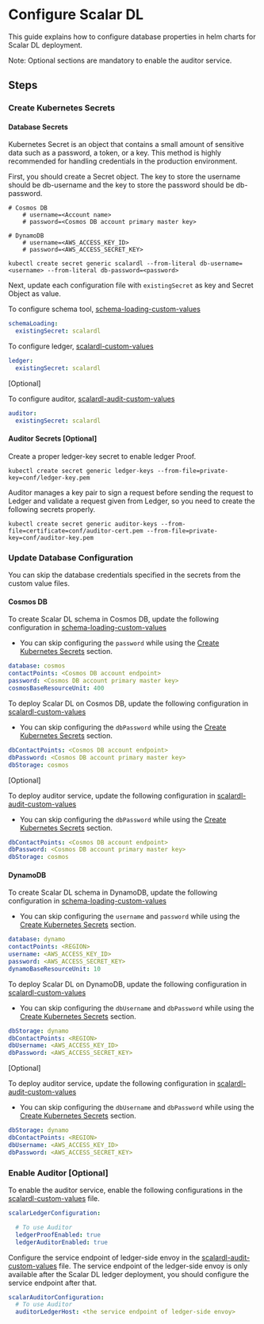 # Configure Scalar DL

This guide explains how to configure database properties in helm charts for Scalar DL deployment.

Note: Optional sections are mandatory to enable the auditor service.

## Steps

### Create Kubernetes Secrets

#### Database Secrets

Kubernetes Secret is an object that contains a small amount of sensitive data such as a password, a token, or a key. 
This method is highly recommended for handling credentials in the production environment.

First, you should create a Secret object. The key to store the username should be db-username and the key to store the password should be db-password.

```console
# Cosmos DB
    # username=<Account name>
    # password=<Cosmos DB account primary master key>

# DynamoDB
    # username=<AWS_ACCESS_KEY_ID>
    # password=<AWS_ACCESS_SECRET_KEY>

kubectl create secret generic scalardl --from-literal db-username=<username> --from-literal db-password=<password>
```

Next, update each configuration file with `existingSecret` as key and Secret Object as value.

To configure schema tool, [schema-loading-custom-values](../conf/schema-loading-custom-values.yaml)

```yaml
schemaLoading:
  existingSecret: scalardl
```

To configure ledger, [scalardl-custom-values](../conf/scalardl-custom-values.yaml)

```yaml
ledger:
  existingSecret: scalardl
```

[Optional]

To configure auditor, [scalardl-audit-custom-values](../conf/scalardl-audit-custom-values.yaml)

```yaml
auditor:
  existingSecret: scalardl
```

#### Auditor Secrets [Optional]

Create a proper ledger-key secret to enable ledger Proof. 

```console
kubectl create secret generic ledger-keys --from-file=private-key=conf/ledger-key.pem 
```

Auditor manages a key pair to sign a request before sending the request to Ledger and validate a request given from Ledger, so you need to create the following secrets properly.

```console
kubectl create secret generic auditor-keys --from-file=certificate=conf/auditor-cert.pem --from-file=private-key=conf/auditor-key.pem
```

### Update Database Configuration

You can skip the database credentials specified in the secrets from the custom value files.

#### Cosmos DB

To create Scalar DL schema in Cosmos DB, update the following configuration in [schema-loading-custom-values](../conf/schema-loading-custom-values.yaml)

* You can skip configuring the `password` while using the [Create Kubernetes Secrets](#create-kubernetes-secrets) section.

```yaml
database: cosmos
contactPoints: <Cosmos DB account endpoint>
password: <Cosmos DB account primary master key>
cosmosBaseResourceUnit: 400
```

To deploy Scalar DL on Cosmos DB, update the following configuration in [scalardl-custom-values](../conf/scalardl-custom-values.yaml)

* You can skip configuring the `dbPassword` while using the [Create Kubernetes Secrets](#create-kubernetes-secrets) section.

```yaml
dbContactPoints: <Cosmos DB account endpoint>
dbPassword: <Cosmos DB account primary master key>
dbStorage: cosmos
```

[Optional]

To deploy auditor service, update the following configuration in [scalardl-audit-custom-values](../conf/scalardl-audit-custom-values.yaml)

* You can skip configuring the `dbPassword` while using the [Create Kubernetes Secrets](#create-kubernetes-secrets) section.

```yaml
dbContactPoints: <Cosmos DB account endpoint>
dbPassword: <Cosmos DB account primary master key>
dbStorage: cosmos
```

#### DynamoDB

To create Scalar DL schema in DynamoDB, update the following configuration in [schema-loading-custom-values](../conf/schema-loading-custom-values.yaml)

* You can skip configuring the `username` and `password` while using the [Create Kubernetes Secrets](#create-kubernetes-secrets) section.

```yaml
database: dynamo
contactPoints: <REGION>
username: <AWS_ACCESS_KEY_ID>
password: <AWS_ACCESS_SECRET_KEY>
dynamoBaseResourceUnit: 10
```

To deploy Scalar DL on DynamoDB, update the following configuration in [scalardl-custom-values](../conf/scalardl-custom-values.yaml)

* You can skip configuring the `dbUsername` and `dbPassword` while using the [Create Kubernetes Secrets](#create-kubernetes-secrets) section.

```yaml
dbStorage: dynamo
dbContactPoints: <REGION>
dbUsername: <AWS_ACCESS_KEY_ID>
dbPassword: <AWS_ACCESS_SECRET_KEY>
```

[Optional]

To deploy auditor service, update the following configuration in [scalardl-audit-custom-values](../conf/scalardl-audit-custom-values.yaml)

* You can skip configuring the `dbUsername` and `dbPassword` while using the [Create Kubernetes Secrets](#create-kubernetes-secrets) section.

```yaml
dbStorage: dynamo
dbContactPoints: <REGION>
dbUsername: <AWS_ACCESS_KEY_ID>
dbPassword: <AWS_ACCESS_SECRET_KEY>

```
### Enable Auditor [Optional]

To enable the auditor service, enable the following configurations in the [scalardl-custom-values](../conf/scalardl-custom-values.yaml) file.

```yaml
scalarLedgerConfiguration:

  # To use Auditor
  ledgerProofEnabled: true
  ledgerAuditorEnabled: true
```

Configure the service endpoint of ledger-side envoy in the [scalardl-audit-custom-values](../conf/scalardl-audit-custom-values.yaml) file. 
The service endpoint of the ledger-side envoy is only available after the Scalar DL ledger deployment, you should configure the service endpoint after that.

```yaml
scalarAuditorConfiguration:
  # To use Auditor
  auditorLedgerHost: <the service endpoint of ledger-side envoy>
```
